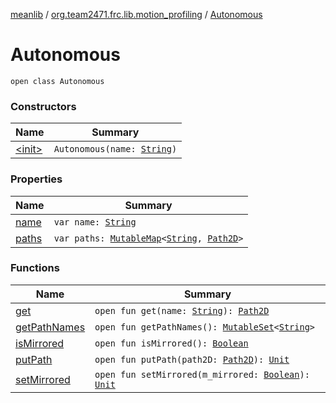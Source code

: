 [meanlib](../../index.md) / [org.team2471.frc.lib.motion_profiling](../index.md) / [Autonomous](./index.md)

# Autonomous

`open class Autonomous`

### Constructors

| Name | Summary |
|---|---|
| [&lt;init&gt;](-init-.md) | `Autonomous(name: `[`String`](https://kotlinlang.org/api/latest/jvm/stdlib/kotlin/-string/index.html)`)` |

### Properties

| Name | Summary |
|---|---|
| [name](name.md) | `var name: `[`String`](https://kotlinlang.org/api/latest/jvm/stdlib/kotlin/-string/index.html) |
| [paths](paths.md) | `var paths: `[`MutableMap`](https://kotlinlang.org/api/latest/jvm/stdlib/kotlin.collections/-mutable-map/index.html)`<`[`String`](https://kotlinlang.org/api/latest/jvm/stdlib/kotlin/-string/index.html)`, `[`Path2D`](../-path2-d/index.md)`>` |

### Functions

| Name | Summary |
|---|---|
| [get](get.md) | `open fun get(name: `[`String`](https://kotlinlang.org/api/latest/jvm/stdlib/kotlin/-string/index.html)`): `[`Path2D`](../-path2-d/index.md) |
| [getPathNames](get-path-names.md) | `open fun getPathNames(): `[`MutableSet`](https://kotlinlang.org/api/latest/jvm/stdlib/kotlin.collections/-mutable-set/index.html)`<`[`String`](https://kotlinlang.org/api/latest/jvm/stdlib/kotlin/-string/index.html)`>` |
| [isMirrored](is-mirrored.md) | `open fun isMirrored(): `[`Boolean`](https://kotlinlang.org/api/latest/jvm/stdlib/kotlin/-boolean/index.html) |
| [putPath](put-path.md) | `open fun putPath(path2D: `[`Path2D`](../-path2-d/index.md)`): `[`Unit`](https://kotlinlang.org/api/latest/jvm/stdlib/kotlin/-unit/index.html) |
| [setMirrored](set-mirrored.md) | `open fun setMirrored(m_mirrored: `[`Boolean`](https://kotlinlang.org/api/latest/jvm/stdlib/kotlin/-boolean/index.html)`): `[`Unit`](https://kotlinlang.org/api/latest/jvm/stdlib/kotlin/-unit/index.html) |
